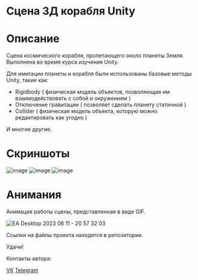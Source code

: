 # Сцена 3Д корабля Unity

# Описание

Сцена космического корабля, пролетающего около планеты Земля. Выполнена во время курса изучения Unity.

Для имитации планеты и корабля были использованы базовые методы Unity, такие как:
- Rigidbody ( физическая модель объектов, позволяющая им взаимодействовать с собой и окружением ) 
- Отключение гравитации ( позволяет сделать планету статичной )
- Collider ( физическая модель объекта, которую можно редактировать как угодно )

И многие другие.

# Скриншоты

![image](https://github.com/LxstHokage/3D-space-ship/assets/109164076/7a3a4fc2-bfe7-4fd3-8f0c-0b82b89b5fe5)
![image](https://github.com/LxstHokage/3D-space-ship/assets/109164076/49736e41-0e4f-4ec4-927d-742bc6c7e42a)
![image](https://github.com/LxstHokage/3D-space-ship/assets/109164076/c9d2c717-dba4-4b67-8892-cdebbb3efa5d)

# Анимания

Анимация работы сцены, представленная в виде GIF.

![EA Desktop 2023 06 11 - 20 57 32 03](https://github.com/LxstHokage/3D-space-ship/assets/109164076/7421cfbe-3150-4dde-b302-2b94c333b944)

Ссылки на файлы проекта находятся в репозитории.

Удачи!

Контакты автора:

[VK](https://vk.com/lxsthokage)
[Telegram](https://t.me/lasthxkage)
